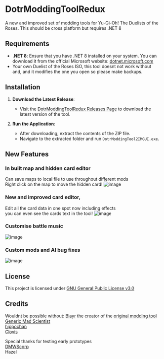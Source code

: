 # DotrModdingToolRedux

A new and improved set of modding tools for Yu-Gi-Oh! The Duelists of the Roses.
This should be cross platform but requires .NET 8

## Requirements

- **.NET 8**: Ensure that you have .NET 8 installed on your system. You can download it from the official Microsoft website: [dotnet.microsoft.com](https://dotnet.microsoft.com/en-us/download/dotnet/8.0?)
- Your own Duelist of the Roses ISO, this tool doesnt not work without and, and it modifies the one you open so please make backups.

## Installation

1. **Download the Latest Release**:
   - Visit the [DotrModdingToolRedux Releases Page](https://github.com/batzpup/DotrModdingToolRedux/releases) to download the latest version of the tool.

2. **Run the Application**:
   - After downloading, extract the contents of the ZIP file.
   - Navigate to the extracted folder and run `DotrModdingTool2IMGUI.exe`.

## New Features
### In built map and hidden card editor
Can save maps to local file to use throughout different mods  
Right click on the map to move the hidden card!
![image](https://github.com/user-attachments/assets/18061633-f291-4129-8e96-7bcf1a0ca14a)
### New and improved card editor, 
Edit all the card data in one spot now including effects  
you can even see the cards text in the tool!
![image](https://github.com/user-attachments/assets/11e94345-4aa5-4a45-a95f-3056887793c7)
### Customise battle music
![image](https://github.com/user-attachments/assets/48535751-de6a-46b9-a359-25dc172f6c56)
### Custom mods and AI bug fixes
![image](https://github.com/user-attachments/assets/76f3c0da-62b0-496e-80ee-26cc1575471d)


## License


This project is licensed under [GNU General Public License v3.0](https://github.com/batzpup/DotrModdingToolRedux/blob/master/LICENSE)

## Credits
Wouldnt be possible without:
[Blayr](https://github.com/Blayr) the creator of the [original modding tool](https://github.com/Blayr/DOTR-Modding-Tool)  
[Generic Mad Scientist](https://github.com/GenericMadScientist)  
[hippochan](https://github.com/rjoken)  
[Clovis](https://www.youtube.com/@ClovissenpaiDotR)

Special thanks for testing early prototypes  
[DMWScorp](https://www.youtube.com/@DMWScorpian)  
Hazel
   
